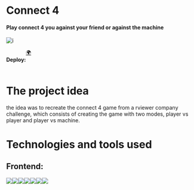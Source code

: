 

<h1>Connect 4</h1>
<h4>Play connect 4 you against your friend or against the machine</h4>

![i](https://user-images.githubusercontent.com/99894721/230484494-4e094a91-ef31-4715-be1b-d962371c6de8.png)

<div style="display: flex" >
  <h4>Deploy:</h4>
  <a href="https://find-four.vercel.app/" target="_blank">🌍</a>
</div>

<h1>The project idea</h1>

<p>
the idea was to recreate the connect 4 game from a rviewer company challenge, which consists of creating the game with two modes, player vs player and player vs machine.</p>

<h1>Technologies and tools used</h1>

<h2>Frontend:</h2>
<div style="display: flex">
<img src="https://img.shields.io/badge/-HTML5-E34F26?style=flat&logo=html5&logoColor=white">
<img src="https://img.shields.io/badge/-CSS3-1572B6?style=flat&logo=css3&logoColor=white">
<img src="https://img.shields.io/badge/-JavaScript-eed718?style=flat&logo=javascript&logoColor=ffffff">
<img src="https://img.shields.io/badge/-React-000000?style=flat&logo=react&logoColor=00c8ff">
<img src="http://img.shields.io/badge/-Git-F1502F?style=flat&logo=git&logoColor=FFFFFF">
<img src="http://img.shields.io/badge/-Github-000000?style=flat&logo=github&logoColor=FFFFFF">
<img src="http://img.shields.io/badge/-VS%20Code-007ACC?style=flat&logo=visual%20studio%20code&logoColor=white">

</div>

